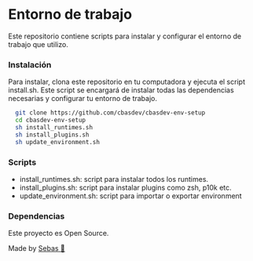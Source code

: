 # Entorno de trabajo
Este repositorio contiene scripts para instalar y configurar el entorno de trabajo que utilizo.

### Instalación
Para instalar, clona este repositorio en tu computadora y ejecuta el script install.sh. Este script se encargará de instalar todas las dependencias necesarias y configurar tu entorno de trabajo.

```bash
  git clone https://github.com/cbasdev/cbasdev-env-setup
  cd cbasdev-env-setup
  sh install_runtimes.sh
  sh install_plugins.sh
  sh update_environment.sh
```

### Scripts
- install_runtimes.sh: script para instalar todos los runtimes.
- install_plugins.sh: script para instalar plugins como zsh, p10k etc.
- update_environment.sh: script para importar o exportar environment

### Dependencias
Este proyecto es Open Source.

Made by [Sebas 🌈](https://github.com/cbasdev)